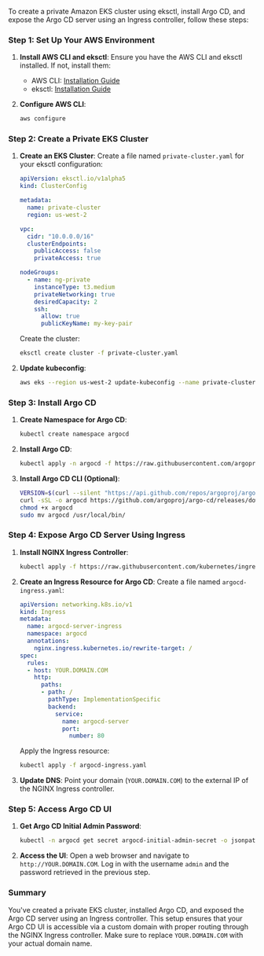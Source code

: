 To create a private Amazon EKS cluster using eksctl, install Argo CD, and expose the Argo CD server using an Ingress controller, follow these steps:

### Step 1: Set Up Your AWS Environment

1. **Install AWS CLI and eksctl**: Ensure you have the AWS CLI and eksctl installed. If not, install them:
   - AWS CLI: [Installation Guide](https://docs.aws.amazon.com/cli/latest/userguide/install-cliv2.html)
   - eksctl: [Installation Guide](https://docs.aws.amazon.com/eks/latest/userguide/eksctl.html#installing-eksctl)

2. **Configure AWS CLI**:
   ```sh
   aws configure
   ```

### Step 2: Create a Private EKS Cluster

1. **Create an EKS Cluster**:
   Create a file named `private-cluster.yaml` for your eksctl configuration:
   ```yaml
   apiVersion: eksctl.io/v1alpha5
   kind: ClusterConfig

   metadata:
     name: private-cluster
     region: us-west-2

   vpc:
     cidr: "10.0.0.0/16"
     clusterEndpoints:
       publicAccess: false
       privateAccess: true

   nodeGroups:
     - name: ng-private
       instanceType: t3.medium
       privateNetworking: true
       desiredCapacity: 2
       ssh:
         allow: true
         publicKeyName: my-key-pair
   ```

   Create the cluster:
   ```sh
   eksctl create cluster -f private-cluster.yaml
   ```

2. **Update kubeconfig**:
   ```sh
   aws eks --region us-west-2 update-kubeconfig --name private-cluster
   ```

### Step 3: Install Argo CD

1. **Create Namespace for Argo CD**:
   ```sh
   kubectl create namespace argocd
   ```

2. **Install Argo CD**:
   ```sh
   kubectl apply -n argocd -f https://raw.githubusercontent.com/argoproj/argo-cd/stable/manifests/install.yaml
   ```

3. **Install Argo CD CLI (Optional)**:
   ```sh
   VERSION=$(curl --silent "https://api.github.com/repos/argoproj/argo-cd/releases/latest" | jq -r .tag_name)
   curl -sSL -o argocd https://github.com/argoproj/argo-cd/releases/download/$VERSION/argocd-linux-amd64
   chmod +x argocd
   sudo mv argocd /usr/local/bin/
   ```

### Step 4: Expose Argo CD Server Using Ingress

1. **Install NGINX Ingress Controller**:
   ```sh
   kubectl apply -f https://raw.githubusercontent.com/kubernetes/ingress-nginx/main/deploy/static/provider/cloud/deploy.yaml
   ```

2. **Create an Ingress Resource for Argo CD**:
   Create a file named `argocd-ingress.yaml`:
   ```yaml
   apiVersion: networking.k8s.io/v1
   kind: Ingress
   metadata:
     name: argocd-server-ingress
     namespace: argocd
     annotations:
       nginx.ingress.kubernetes.io/rewrite-target: /
   spec:
     rules:
     - host: YOUR.DOMAIN.COM
       http:
         paths:
         - path: /
           pathType: ImplementationSpecific
           backend:
             service:
               name: argocd-server
               port:
                 number: 80
   ```

   Apply the Ingress resource:
   ```sh
   kubectl apply -f argocd-ingress.yaml
   ```

3. **Update DNS**: Point your domain (`YOUR.DOMAIN.COM`) to the external IP of the NGINX Ingress controller.

### Step 5: Access Argo CD UI

1. **Get Argo CD Initial Admin Password**:
   ```sh
   kubectl -n argocd get secret argocd-initial-admin-secret -o jsonpath="{.data.password}" | base64 -d
   ```

2. **Access the UI**: Open a web browser and navigate to `http://YOUR.DOMAIN.COM`. Log in with the username `admin` and the password retrieved in the previous step.

### Summary
You've created a private EKS cluster, installed Argo CD, and exposed the Argo CD server using an Ingress controller. This setup ensures that your Argo CD UI is accessible via a custom domain with proper routing through the NGINX Ingress controller. Make sure to replace `YOUR.DOMAIN.COM` with your actual domain name.